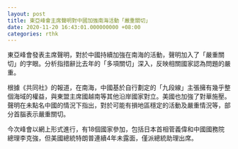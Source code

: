 ```yaml
---
layout: post
title: 東亞峰會主席聲明對中國加強南海活動「嚴重關切」
date: 2020-11-20 16:43:01.000000000 +08:00
categories: rthk
---
```


東亞峰會發表主席聲明，對於中國持續加強在南海的活動，聲明加入了「嚴重關切」的字眼。分析指措辭比去年的「多項關切」深入，反映相關國家認為問題的嚴重。

根據《共同社》的報道，在南海，中國基於自行劃定的「九段線」主張擁有幾乎整個海域的權益，與東盟主席國越南等其他沿岸國家對立。美國也加強了對華施壓。聲明在未點名中國的情況下指出，對於可能有損地區穩定的活動及嚴重情況等，部分首腦表示嚴重關切。

今次峰會以網上形式進行，有18個國家參加，包括日本首相菅義偉和中國國務院總理李克強，但美國總統特朗普連續4年未露面，僅派總統助理出席。
